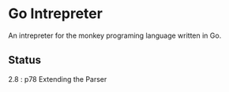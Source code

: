 # Go Intrepreter

An intrepreter for the monkey programing language written in Go.

## Status

2.8 : p78 Extending the Parser
